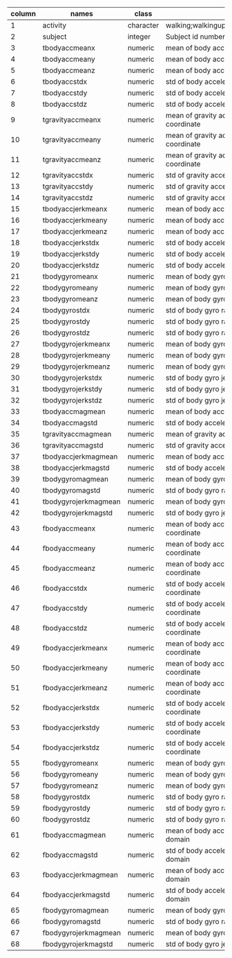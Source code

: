 | column | names                | class     | description                                                          |
|--------|----------------------|-----------|----------------------------------------------------------------------|
| 1      | activity             | character | walking;walkingupstairs;walkingdownstairs;sitting;standing;laying    |
| 2      | subject              | integer   | Subject id numbers                                                   |
| 3      | tbodyaccmeanx        | numeric   | mean of body acceleration raw signals.time domain.x coordinate       |
| 4      | tbodyaccmeany        | numeric   | mean of body acceleration raw signals.time domain.y coordinate       |
| 5      | tbodyaccmeanz        | numeric   | mean of body acceleration raw signals.time domain.z coordinate       |
| 6      | tbodyaccstdx         | numeric   | std of body acceleration raw signals.time domain.x coordinate        |
| 7      | tbodyaccstdy         | numeric   | std of body acceleration raw signals.time domain.y coordinate        |
| 8      | tbodyaccstdz         | numeric   | std of body acceleration raw signals.time domain.z coordinate        |
| 9      | tgravityaccmeanx     | numeric   | mean of gravity acceleration raw signals.time domain.x coordinate    |
| 10     | tgravityaccmeany     | numeric   | mean of gravity acceleration raw signals.time domain.y coordinate    |
| 11     | tgravityaccmeanz     | numeric   | mean of gravity acceleration raw signals.time domain.z coordinate    |
| 12     | tgravityaccstdx      | numeric   | std of gravity acceleration raw signals.time domain.x coordinate     |
| 13     | tgravityaccstdy      | numeric   | std of gravity acceleration raw signals.time domain.y coordinate     |
| 14     | tgravityaccstdz      | numeric   | std of gravity acceleration raw signals.time domain.z coordinate     |
| 15     | tbodyaccjerkmeanx    | numeric   | mean of body acceleration jerk signals.time domain.x coordinate      |
| 16     | tbodyaccjerkmeany    | numeric   | mean of body acceleration jerk signals.time domain.y coordinate      |
| 17     | tbodyaccjerkmeanz    | numeric   | mean of body acceleration jerk signals.time domain.z coordinate      |
| 18     | tbodyaccjerkstdx     | numeric   | std of body acceleration jerk signals.time domain.x coordinate       |
| 19     | tbodyaccjerkstdy     | numeric   | std of body acceleration jerk signals.time domain.y coordinate       |
| 20     | tbodyaccjerkstdz     | numeric   | std of body acceleration jerk signals.time domain.z coordinate       |
| 21     | tbodygyromeanx       | numeric   | mean of body gyro raw signals.time domain.x coordinate               |
| 22     | tbodygyromeany       | numeric   | mean of body gyro raw signals.time domain.y coordinate               |
| 23     | tbodygyromeanz       | numeric   | mean of body gyro raw signals.time domain.z coordinate               |
| 24     | tbodygyrostdx        | numeric   | std of body gyro raw signals.time domain.x coordinate                |
| 25     | tbodygyrostdy        | numeric   | std of body gyro raw signals.time domain.y coordinate                |
| 26     | tbodygyrostdz        | numeric   | std of body gyro raw signals.time domain.z coordinate                |
| 27     | tbodygyrojerkmeanx   | numeric   | mean of body gyro jerk signals.time domain.x coordinate              |
| 28     | tbodygyrojerkmeany   | numeric   | mean of body gyro jerk signals.time domain.y coordinate              |
| 29     | tbodygyrojerkmeanz   | numeric   | mean of body gyro jerk signals.time domain.z coordinate              |
| 30     | tbodygyrojerkstdx    | numeric   | std of body gyro jerk signals.time domain.x coordinate               |
| 31     | tbodygyrojerkstdy    | numeric   | std of body gyro jerk signals.time domain.y coordinate               |
| 32     | tbodygyrojerkstdz    | numeric   | std of body gyro jerk signals.time domain.z coordinate               |
| 33     | tbodyaccmagmean      | numeric   | mean of body acceleration raw signals' magnitude.time domain         |
| 34     | tbodyaccmagstd       | numeric   | std of body acceleration raw signals' magnitude.time domain          |
| 35     | tgravityaccmagmean   | numeric   | mean of gravity acceleration raw signals' magnitude.time domain      |
| 36     | tgravityaccmagstd    | numeric   | std of gravity acceleration raw signals' magnitude.time domain       |
| 37     | tbodyaccjerkmagmean  | numeric   | mean of body acceleration jerk signals' magnitude.time domain        |
| 38     | tbodyaccjerkmagstd   | numeric   | std of body acceleration jerk signals' magnitude.time domain         |
| 39     | tbodygyromagmean     | numeric   | mean of body gyro raw signals' magnitude.time domain                 |
| 40     | tbodygyromagstd      | numeric   | std of body gyro raw signals' magnitude.time domain                  |
| 41     | tbodygyrojerkmagmean | numeric   | mean of body gyro jerk signals' magnitude.time domain                |
| 42     | tbodygyrojerkmagstd  | numeric   | std of body gyro jerk signals' magnitude.time domain                 |
| 43     | fbodyaccmeanx        | numeric   | mean of body acceleration raw signals.requency domain.x coordinate   |
| 44     | fbodyaccmeany        | numeric   | mean of body acceleration raw signals.frequency domain.y coordinate  |
| 45     | fbodyaccmeanz        | numeric   | mean of body acceleration raw signals.frequency domain.z coordinate  |
| 46     | fbodyaccstdx         | numeric   | std of body acceleration raw signals.frequency domain.x coordinate   |
| 47     | fbodyaccstdy         | numeric   | std of body acceleration raw signals.frequency domain.y coordinate   |
| 48     | fbodyaccstdz         | numeric   | std of body acceleration raw signals.frequency domain.z coordinate   |
| 49     | fbodyaccjerkmeanx    | numeric   | mean of body acceleration jerk signals.frequency domain.x coordinate |
| 50     | fbodyaccjerkmeany    | numeric   | mean of body acceleration jerk signals.frequency domain.y coordinate |
| 51     | fbodyaccjerkmeanz    | numeric   | mean of body acceleration jerk signals.frequency domain.z coordinate |
| 52     | fbodyaccjerkstdx     | numeric   | std of body acceleration jerk signals.frequency domain.x coordinate  |
| 53     | fbodyaccjerkstdy     | numeric   | std of body acceleration jerk signals.frequency domain.y coordinate  |
| 54     | fbodyaccjerkstdz     | numeric   | std of body acceleration jerk signals.frequency domain.z coordinate  |
| 55     | fbodygyromeanx       | numeric   | mean of body gyro raw signals.frequency domain.x coordinate          |
| 56     | fbodygyromeany       | numeric   | mean of body gyro raw signals.frequency domain.y coordinate          |
| 57     | fbodygyromeanz       | numeric   | mean of body gyro raw signals.frequency domain.z coordinate          |
| 58     | fbodygyrostdx        | numeric   | std of body gyro raw signals.frequency domain.x coordinate           |
| 59     | fbodygyrostdy        | numeric   | std of body gyro raw signals.frequency domain.y coordinate           |
| 60     | fbodygyrostdz        | numeric   | std of body gyro raw signals.frequency domain.z coordinate           |
| 61     | fbodyaccmagmean      | numeric   | mean of body acceleration raw signals' magnitude.frequency domain    |
| 62     | fbodyaccmagstd       | numeric   | std of body acceleration raw signals' magnitude.frequency domain     |
| 63     | fbodyaccjerkmagmean  | numeric   | mean of body acceleration jerk signals' magnitude.frequency domain   |
| 64     | fbodyaccjerkmagstd   | numeric   | std of body acceleration jerk signals' magnitude.frequency domain    |
| 65     | fbodygyromagmean     | numeric   | mean of body gyro raw signals' magnitude.frequency domain            |
| 66     | fbodygyromagstd      | numeric   | std of body gyro raw signals' magnitude.frequency domain             |
| 67     | fbodygyrojerkmagmean | numeric   | mean of body gyro jerk signals' magnitude.frequency domain           |
| 68     | fbodygyrojerkmagstd  | numeric   | std of body gyro jerk signals' magnitude.frequency domain            |